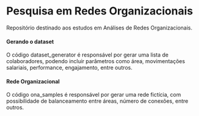 # Pesquisa em Redes Organizacionais

Repositório destinado aos estudos em Análises de Redes Organizacionais.

#### Gerando o dataset
O código dataset_generator é responsável por gerar uma lista de colaboradores, podendo incluir parâmetros como área, movimentações salariais, performance, engajamento, entre outros.

#### Rede Organizacional
O código ona_samples é responsável por gerar uma rede fictícia, com possibilidade de balanceamento entre áreas, número de conexões, entre outros.
